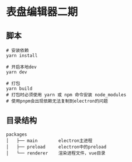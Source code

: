 # 表盘编辑器二期

## 脚本

```shell
# 安装依赖
yarn install

# 开启本地dev
yarn dev

# 打包
yarn build
# 打包时必须使用 yarn 或 npm 命令安装 node_modules
# 使用pnpm会出现依赖无法复制到electron的问题

```

## 目录结构

```
packages
│   ├── main        electron主进程
│   ├── preload     electron中的preload
│   └── renderer    渲染进程文件，vue目录
```

